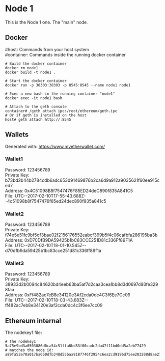 # Node 1
This is the Node 1 one. The "main" node. 

## Docker

\#host: Commands from your host system  
\#container: Commands inside the running docker container

```
# Build the docker container
docker rm node1
docker build -t node1 .

# Start the docker container
docker run -p 30303:30303 -p 8545:8545 --name node1 node1

# Exec a new bash in the running container "node1"
docker exec -it node1 bash

# Attach to the geth console 
container# /geth attach ipc:/root/ethereum/geth.ipc
# Or if geth is installed on the host
host# geth attach http://:8545
```

## Wallets

Generated with: https://www.myetherwallet.com/

### Wallet1
Password:       123456789  
Private Key:    b73bd2b44b2784cdb6adc653d91469876b2ca6d9a912a9035621f60ee915ced7  
Address:        0x4C51098B8f7547476F85ED24deC890f835A841C5  
File:           UTC--2017-02-10T17-55-43.688Z--4c51098b8f7547476f85ed24dec890f835a841c5  

### Wallet2
Password:       123456789  
Private Key:    f74e5e51fc9bf5df3bae02f2156176552eabcf399b5f4c06cafbfa286195ba3b  
Address:        0xD70DfB9DA59425b1bC83CCE251D81c336Ff89F1A  
File:           UTC--2017-02-10T18-01-10.545Z--d70dfb9da59425b1bc83cce251d81c336ff89f1a  

### Wallet3
Password:       123456789  
Private Key:    38933d2b0094c84620bd4eeb63ba5af7d2caa3cea1bb8d3d0697d93fe3298faa  
Address:        0xFf482ac7eB8e34120e3Af2cda0dc4C3f6Ee7Cc09  
File:           UTC--2017-02-10T18-03-43.683Z--ff482ac7eb8e34120e3af2cda0dc4c3f6ee7cc09  

## Ethereum internal
The nodekey1 file:

```
# the nodekey1
5a75e9bd3a0503086d0ca54c51ffa8bd83f00cadc2da47f11bd0dd5a2eb77429
# matches the node id: 
a89fa52e70a017ba650dfb348d55baa8187746f2954c6ea2cd9196d75ee203208d8ae27010d75cee3421aa5f39112b8499499d3168bd686815c826b1e02083dd
```